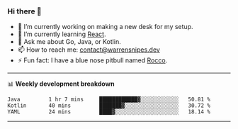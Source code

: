 ### Hi there 👋

- 🔭 I’m currently working on making a new desk for my setup.
- 🌱 I’m currently learning [React](https://reactjs.org/).
- 💬 Ask me about Go, Java, or Kotlin.
- 📫 How to reach me: contact@warrensnipes.dev
- ⚡ Fun fact: I have a blue nose pitbull named [Rocco](https://i.imgur.com/iLsSCKu.jpg).

-------

📊 **Weekly development breakdown**
<!--START_SECTION:waka-->
```text
Java         1 hr 7 mins     ████████████▓░░░░░░░░░░░░   50.81 % 
Kotlin       40 mins         ███████▓░░░░░░░░░░░░░░░░░   30.72 % 
YAML         24 mins         ████▓░░░░░░░░░░░░░░░░░░░░   18.14 % 
```
<!--END_SECTION:waka-->

-------
